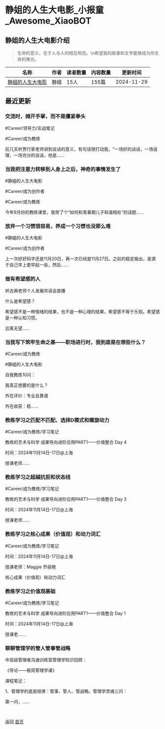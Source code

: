 # 静姐的人生大电影_小报童_Awesome_XiaoBOT

## 静姐的人生大电影介绍
> 生命的意义，在于人与人的相互照亮。\n希望我的故事和文字能够成为你生命的微光。  
  


|名称|作者|读者数量|内容数量|更新时间|
|---|---|---|---|---|
|[静姐的人生大电影](https://xiaobot.net/p/joannaduan?refer=0b133df9-27dc-423b-8101-639049001c13)|静姐|15人|155篇|2024-11-29|

## 最近更新
### 交流时，摊开手掌，而不是攥紧拳头

#Career/领导力/实战笔记

#Career/成为教练

前几天听贾行家老师讲到谈话的意义，有句话很打动我，“一场好的谈话，一场说理，一场充分的谈话，他是......

### 当我把注意力转移到人身上之后，神奇的事情发生了

#静姐的人生大电影

#Career/成为创作者

#Career/成为教练

今年9月份的教练课堂，我带了个“如何和青春期儿子和谐相处”的话题......

### 放弃一个习惯很容易，养成一个习惯也没那么难

#静姐的人生大电影

#Career/成为创作者

上一次好好码字还是11月20日，再一次已经是11月27日。之前的稳定输出，是源于自己早上更早起一些，然后......

### 做有希望感的人

听古典老师个人发展共读会直播

什么是希望感？

希望感不是一种情绪的结果，也不是一种心理的结果，希望感不等于乐观。希望感是一种认知习惯。

远离无望......

### 当我写下筑牢生命之基——职场进行时，我到底是在想些什么？

#Career/成为教练

#静姐的人生大电影

自我教练10问：

我真正想要的是什么？

外在评价：专业且靠谱

外在收获：稳......

### 教练学习之匹配不匹配、选择D模式和螺旋动力

#Career/成为教练/学习笔记

教练的艺术与科学 成果导向进阶应用PART1——价值整合 Day 4

时间：2024年11月14日-17日@上海

授课老师......

### 教练学习之超越抗拒和状态线

#Career/成为教练/学习笔记

教练的艺术与科学 成果导向进阶应用PART1——价值整合 Day 3

时间：2024年11月14日-17日@上海

授课老师......

### 教练学习之核心成果（价值观）和动力词汇

#Career/成为教练/学习笔记

时间：2024年11月14日-17日@上海

授课老师：Maggie 乔丽艳

核心成果（价值观）和动力词汇

### 教练学习之价值观基础

#Career/成为教练/学习笔记

教练的艺术与科学 成果导向进阶应用PART1——价值整合 Day 1

时间：2024年11月14日-17日@上海

授课老......

### 聊聊管理学的管人管事管战略

中高级管理者沟通训练营管理学知识回顾：

《导论——极简管理学课》

课程笔记：

1、管理学的底层规律：管事、管人、管战略。管理学灵魂三问：

第一问，......


<a href="https://github.com/Reno9527/awesome-xiaobot" style="color: white; text-decoration: none;">awesome-xiaobot</a>

返回 [首页](../README.md)
